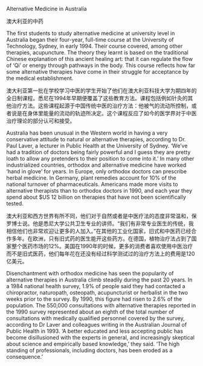 Alternative Medicine in Australia

澳大利亚的中药

The first students to study alternative medicine at university level in Australia began their four-year, full-time course at the University of Technology, Sydney, in early 1994. Their course covered, among other therapies, acupuncture. The theory they learnt is based on the traditional Chinese explanation of this ancient healing art: that it can regulate the flow of ‘Qi’ or energy through pathways in the body. This course reflects how far some alternative therapies have come in their struggle for acceptance by the medical establishment.

澳大利亚第一批在学校学习中医的学生开始了他们在澳大利亚科技大学为期四年的全日制课程。悉尼在1994年早期便覆盖了这些教育方法。课程包括例如针灸的其他治疗方法。这些课程起源于中国传统中医的治疗方法：他被气的流动所控制，或者说是在身体里能量的流动的轨迹所决定。这个课程反应了如今的医学界对于中医治疗理论的部分认可和接受。

Australia has been unusual in the Western world in having a very conservative attitude to natural or alternative therapies, according to Dr. Paul Laver, a lecturer in Public Health at the University of Sydney. ‘We’ve had a tradition of doctors being fairly powerful and I guess they are pretty loath to allow any pretenders to their position to come into it.’ In many other industrialized countries, orthodox and alternative medicine have worked ‘hand in glove’ for years. In Europe, only orthodox doctors can prescribe herbal medicine. In Germany, plant remedies account for 10% of the national turnover of pharmaceuticals. Americans made more visits to alternative therapists than to orthodox doctors in 1990, and each year they spend about $US 12 billion on therapies that have not been scientifically tested.

澳大利亚和西方世界有所不同，他们对于自然或者是中医疗法的态度非常温和，保罗博士说。他是悉尼大学公共卫生专业的讲师。“我们有非常专业医生的传统，我相信他们也非常欢迎让更多的人加入。”在其他的工业化国家，旧式和中医药已经合作多年。在欧洲，只有旧式药的医生能开这些药方。在德国，植物治疗法占到了国家整个医药市场的12%。美国在1990年的时候，更多的消费者喜欢使用中医治疗而不是旧式医药，他们每年花在还没有经过科学测试过的治疗方法上的费用是120亿美元。

Disenchantment with orthodox medicine has seen the popularity of alternative therapies in Australia climb steadily during the past 20 years. In a 1984 national health survey, 1.9% of people said they had contacted a chiropractor, naturopath, osteopath, acupuncturist or herbalist in the two weeks prior to the survey. By 1990, this figure had risen to 2.6% of the population. The 550,000 consultations with alternative therapies reported in the 1990 survey represented about an eighth of the total number of consultations with medically qualified personnel covered by the survey, according to Dr Laver and colleagues writing in the Australian Journal of Public Health in 1993. ‘A better educated and less accepting public has become disillusioned with the experts in general, and increasingly skeptical about science and empirically based knowledge,’ they said. ‘The high standing of professionals, including doctors, has been eroded as a consequence.’
